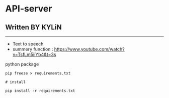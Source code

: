# API-server
## Written BY KYLiN

---


- Text to speech 
- summery function  : https://www.youtube.com/watch?v=TsfLm5iiYb4&t=3s


python package
```
pip freeze > requirements.txt

# install 

pip install -r requirements.txt
```